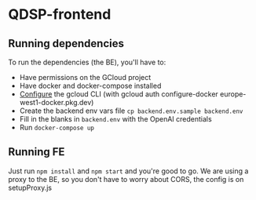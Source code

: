 # QDSP-frontend

## Running dependencies

To run the dependencies (the BE), you'll have to:

- Have permissions on the GCloud project
- Have docker and docker-compose installed
- [Configure](https://cloud.google.com/artifact-registry/docs/docker/authentication?hl=es-419#gcloud-helper) the gcloud CLI (with gcloud auth configure-docker europe-west1-docker.pkg.dev)
- Create the backend env vars file `cp backend.env.sample backend.env`
- Fill in the blanks in `backend.env` with the OpenAI credentials
- Run `docker-compose up`

## Running FE

Just run `npm install` and `npm start` and you're good to go. We are using a proxy to the BE, so you don't have to worry about CORS, the config is on setupProxy.js
